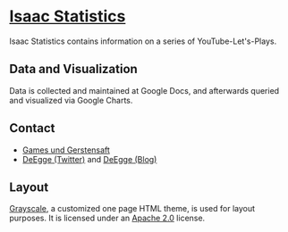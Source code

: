 # [Isaac Statistics](http://startbootstrap.com/)

Isaac Statistics contains information on a series of YouTube-Let's-Plays.

## Data and Visualization

Data is collected and maintained at Google Docs, and afterwards queried and visualized via Google Charts.

## Contact

* [Games und Gerstensaft](https://www.youtube.com/user/GamesUndGerstensaft/)
* [DeEgge (Twitter)](http://www.twitter.com/DeEgge) and [DeEgge (Blog)](http://www.de-egge.de)

## Layout

[Grayscale](http://startbootstrap.com/template-overviews/grayscale/), a customized one page HTML theme, is used for layout purposes. It is licensed under an [Apache 2.0](https://github.com/IronSummitMedia/startbootstrap-grayscale/blob/gh-pages/LICENSE) license.